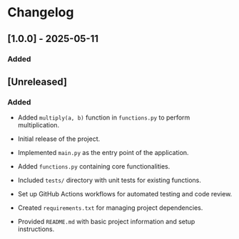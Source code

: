 # Changelog

## [1.0.0] - 2025-05-11

### Added
## [Unreleased]

### Added

- Added `multiply(a, b)` function in `functions.py` to perform multiplication.

- Initial release of the project.
- Implemented `main.py` as the entry point of the application.
- Added `functions.py` containing core functionalities.
- Included `tests/` directory with unit tests for existing functions.
- Set up GitHub Actions workflows for automated testing and code review.
- Created `requirements.txt` for managing project dependencies.
- Provided `README.md` with basic project information and setup instructions.
